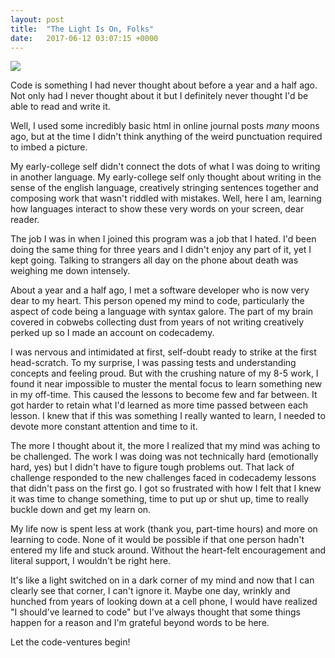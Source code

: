 ```yaml
---
layout: post
title:  "The Light Is On, Folks"
date:   2017-06-12 03:07:15 +0000
---
```


<img src="http://i.imgur.com/g7QSvSV.jpg">

Code is something I had never thought about before a year and a half ago. Not only had I never thought about it but I definitely never thought I'd be able to read and write it.

Well, I used some incredibly basic html in online journal posts <i>many</i> moons ago, but at the time I didn't think anything of the weird punctuation required to imbed a picture.

My early-college self didn't connect the dots of what I was doing to writing in another language. My early-college self only thought about writing in the sense of the english language, creatively stringing sentences together and composing work that wasn't riddled with mistakes. Well, here I am, learning how languages interact to show these very words on your screen, dear reader.

The job I was in when I joined this program was a job that I hated. I'd been doing the same thing for three years and I didn't enjoy any part of it, yet I kept going. Talking to strangers all day on the phone about death was weighing me down intensely.

About a year and a half ago, I met a software developer who is now very dear to my heart. This person opened my mind to code, particularly the aspect of code being a language with syntax galore. The part of my brain covered in cobwebs collecting dust from years of not writing creatively perked up so I made an account on codecademy.

I was nervous and intimidated at first, self-doubt ready to strike at the first head-scratch. To my surprise, I was passing tests and understanding concepts and feeling proud. But with the crushing nature of my 8-5 work, I found it near impossible to muster the mental focus to learn something new in my off-time. This caused the lessons to become few and far between. It got harder to retain what I'd learned as more time passed between each lesson. I knew that if this was something I really wanted to learn, I needed to devote more constant attention and time to it. 

The more I thought about it, the more I realized that my mind was aching to be challenged. The work I was doing was not technically hard (emotionally hard, yes) but I didn't have to figure tough problems out. That lack of challenge responded to the new challenges faced in codecademy lessons that didn't pass on the first go. I got so frustrated with how I felt that I knew it was time to change something, time to put up or shut up, time to really buckle down and get my learn on.

My life now is spent less at work (thank you, part-time hours) and more on learning to code. None of it would be possible if that one person hadn't entered my life and stuck around. Without the heart-felt encouragement and literal support, I wouldn't be right here.

It's like a light switched on in a dark corner of my mind and now that I can clearly see that corner, I can't ignore it. Maybe one day, wrinkly and hunched from years of looking down at a cell phone, I would have realized "I should've learned to code" but I've always thought that some things happen for a reason and I'm grateful beyond words to be here.

Let the code-ventures begin!
